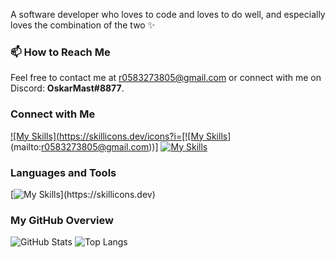 
A software developer who loves to code and loves to do well, and especially loves the combination of the two ✨


### 📫 How to Reach Me
Feel free to contact me at [r0583273805@gmail.com](mailto:r0583273805@gmail.com) or connect with me on Discord: **OskarMast#8877**.

### Connect with Me
[![My Skills](https://skillicons.dev/icons?i=[![My Skills](https://skillicons.dev/icons?i=gmail)](mailto:r0583273805@gmail.com))]
[![My Skills](https://skillicons.dev/icons?i=gmail)](mailto:r0583273805@gmail.com)

### Languages and Tools
[![My Skills](https://skillicons.dev/icons?i=js,html,css,java,nodejs,gcp,react,git,docker,angular,c,cs,cpp,css,dotnet,eclipse,github,html,materialui,mongodb,pycharm,py,visualstudio,vscode,)](https://skillicons.dev)

### My GitHub Overview
![GitHub Stats](https://github-readme-stats.vercel.app/api?username=rachelyWinter&show_icons=true&theme=radical)
![Top Langs](https://github-readme-stats.vercel.app/api/top-langs/?username=rachelyWinter&layout=compact&theme=radical)

